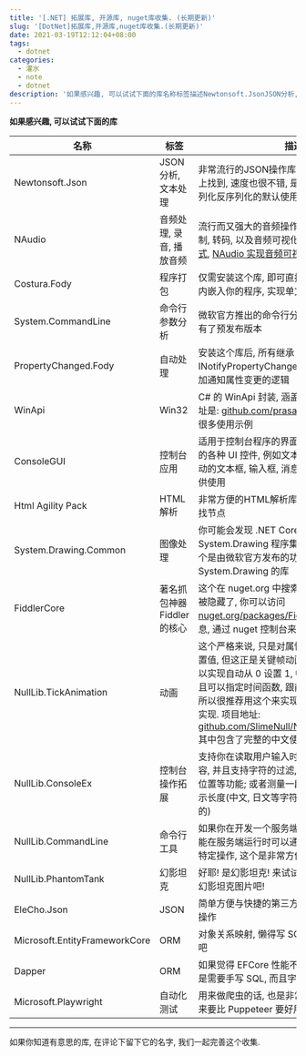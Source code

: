 ```yaml
---
title: '[.NET] 拓展库, 开源库, nuget库收集. (长期更新)'
slug: '[DotNet]拓展库,开源库,nuget库收集.(长期更新)'
date: 2021-03-19T12:12:04+08:00
tags:
  - dotnet
categories:
  - 灌水
  - note
  - dotnet
description: '如果感兴趣, 可以试试下面的库名称标签描述Newtonsoft.JsonJSON分析, 文本处理非常流行的JSON操作库, 教程也能够轻松在网上找到, 速度也很不错NAudio音频处理, 录音, 播放音频流行而又强大的音频操作库Fody.Costura程序打包仅需安装这个库, 即可直接使所有需要的程序集内嵌入你的程序, 实现单文件程序System.Drawing.Common图像处理你可能会发现 .NET Core 不内置 System.Drawin'
---
```



**如果感兴趣, 可以试试下面的库**

| 名称                   | 标签                     | 描述                                                         |
| ---------------------- | ------------------------ | ------------------------------------------------------------ |
| Newtonsoft.Json        | JSON分析, 文本处理       | 非常流行的JSON操作库, 教程也能够轻松在网上找到, 速度也很不错, 是 ASP.NET 中 Json 序列化反序列化的默认使用方式 |
| NAudio                 | 音频处理, 录音, 播放音频 | 流行而又强大的音频操作库, 支持音频播放, 录制, 转码, 以及音频可视化, [NAudio 各种使用方式](https://blog.csdn.net/m0_46555380/article/details/116460477), [NAudio 实现音频可视化](https://blog.csdn.net/m0_46555380/article/details/116573323) |
| Costura.Fody           | 程序打包                 | 仅需安装这个库, 即可直接使所有需要的程序集内嵌入你的程序, 实现单文件程序 |
| System.CommandLine | 命令行参数分析 | 微软官方推出的命令行分析, 截止到目前, 已经有了预发布版本 |
| PropertyChanged.Fody | 自动处理 | 安装这个库后, 所有继承 INotifyPropertyChanged 接口的类都将自动添加通知属性变更的逻辑 |
| WinApi | Win32 | C# 的 WinApi 封装, 涵盖的方面非常广, 项目地址是: [github.com/prasannavl/WinApi](https://github.com/prasannavl/WinApi), 下面有很多使用示例 |
| ConsoleGUI | 控制台应用 | 适用于控制台程序的界面库, 能够实现控制台上的各种 UI 控件, 例如文本框, TabControl, 可滚动的文本框, 输入框, 消息框, 还有各种布局方式供使用 |
| Html Agility Pack      | HTML解析                 | 非常方便的HTML解析库, 支持通过XPath来查找节点                |
| System.Drawing.Common  | 图像处理                 | 你可能会发现 .NET Core 不内置 System.Drawing 程序集 ,那么安装这个吧, 这个是由微软官方发布的功能等同于 System.Drawing 的库 |
| FiddlerCore | 著名抓包神器 Fiddler 的核心 | 这个在 nuget.org 中搜索不到, 但他存在, 只是被隐藏了, 你可以访问 [nuget.org/packages/FiddlerCore](https://www.nuget.org/packages/FiddlerCore) 查看他的信息, 通过 nuget 控制台来手动安装它 |
| NullLib.TickAnimation | 动画 | 这个严格来说, 只是对属性按照一定时间函数设置值, 但这正是关键帧动画, 例如通过这个, 你可以实现自动从 0 设置 1, 中间有无数过渡值, 而且可以指定时间函数, 跟前端的贝塞尔曲线一样, 所以很推荐用这个来实现 WinForm 程序的动画实现. 项目地址: [github.com/SlimeNull/NullLib.TickAnimation](https://github.com/SlimeNull/NullLib.TickAnimation), 其中包含了完整的中文使用文档. |
| NullLib.ConsoleEx | 控制台操作拓展                 | 支持你在读取用户输入时就获取用户的输入内容, 并且支持字符的过滤, 移动输入内容到任意位置等功能; 或者测量一段文本在控制台中的显示长度(中文, 日文等字符为2, 字母数字为1之类的) |
| NullLib.CommandLine    | 命令行工具               | 如果你在开发一个服务端程序, 并且想要使用户能在服务端运行时可以通过输入命令行来实现特定操作, 这个是非常方便的 |
| NullLib.PhantomTank    | 幻影坦克                 | 好耶! 是幻影坦克! 来试试用这个库来快捷生成幻影坦克图片吧!  |
| EleCho.Json | JSON | 简单方便与快捷的第三方 JSON 库, 支持弱类型操作 |
| Microsoft.EntityFrameworkCore| ORM | 对象关系映射, 懒得写 SQL 的话, 就直接用这个吧 |
| Dapper | ORM | 如果觉得 EFCore 性能不够, 可以试试这个, 但是需要手写 SQL, 而且字段和列名必须保持一致 |
| Microsoft.Playwright | 自动化测试 | 用来做爬虫的话, 也是非常方便的, 感觉使用起来要比 Puppeteer 要好用些 |

****

如果你知道有意思的库, 在评论下留下它的名字, 我们一起完善这个收集.
